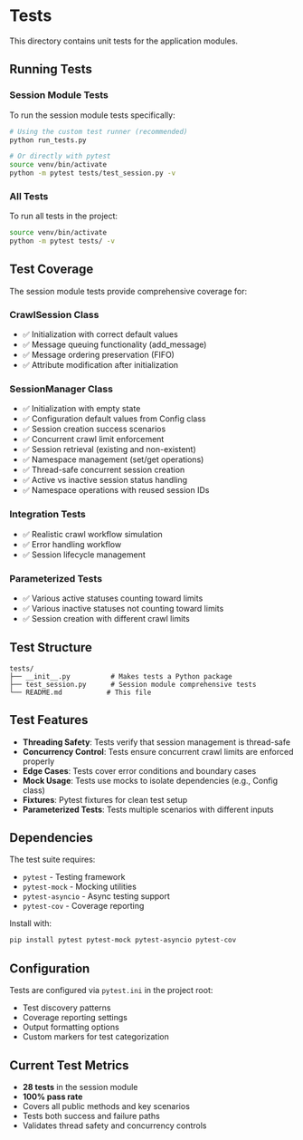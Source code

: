 # Tests

This directory contains unit tests for the application modules.

## Running Tests

### Session Module Tests

To run the session module tests specifically:

```bash
# Using the custom test runner (recommended)
python run_tests.py

# Or directly with pytest
source venv/bin/activate
python -m pytest tests/test_session.py -v
```

### All Tests

To run all tests in the project:

```bash
source venv/bin/activate
python -m pytest tests/ -v
```

## Test Coverage

The session module tests provide comprehensive coverage for:

### CrawlSession Class

- ✅ Initialization with correct default values
- ✅ Message queuing functionality (add_message)
- ✅ Message ordering preservation (FIFO)
- ✅ Attribute modification after initialization

### SessionManager Class

- ✅ Initialization with empty state
- ✅ Configuration default values from Config class
- ✅ Session creation success scenarios
- ✅ Concurrent crawl limit enforcement
- ✅ Session retrieval (existing and non-existent)
- ✅ Namespace management (set/get operations)
- ✅ Thread-safe concurrent session creation
- ✅ Active vs inactive session status handling
- ✅ Namespace operations with reused session IDs

### Integration Tests

- ✅ Realistic crawl workflow simulation
- ✅ Error handling workflow
- ✅ Session lifecycle management

### Parameterized Tests

- ✅ Various active statuses counting toward limits
- ✅ Various inactive statuses not counting toward limits
- ✅ Session creation with different crawl limits

## Test Structure

```
tests/
├── __init__.py          # Makes tests a Python package
├── test_session.py      # Session module comprehensive tests
└── README.md           # This file
```

## Test Features

- **Threading Safety**: Tests verify that session management is thread-safe
- **Concurrency Control**: Tests ensure concurrent crawl limits are enforced properly
- **Edge Cases**: Tests cover error conditions and boundary cases
- **Mock Usage**: Tests use mocks to isolate dependencies (e.g., Config class)
- **Fixtures**: Pytest fixtures for clean test setup
- **Parameterized Tests**: Tests multiple scenarios with different inputs

## Dependencies

The test suite requires:

- `pytest` - Testing framework
- `pytest-mock` - Mocking utilities
- `pytest-asyncio` - Async testing support
- `pytest-cov` - Coverage reporting

Install with:

```bash
pip install pytest pytest-mock pytest-asyncio pytest-cov
```

## Configuration

Tests are configured via `pytest.ini` in the project root:

- Test discovery patterns
- Coverage reporting settings
- Output formatting options
- Custom markers for test categorization

## Current Test Metrics

- **28 tests** in the session module
- **100% pass rate**
- Covers all public methods and key scenarios
- Tests both success and failure paths
- Validates thread safety and concurrency controls
